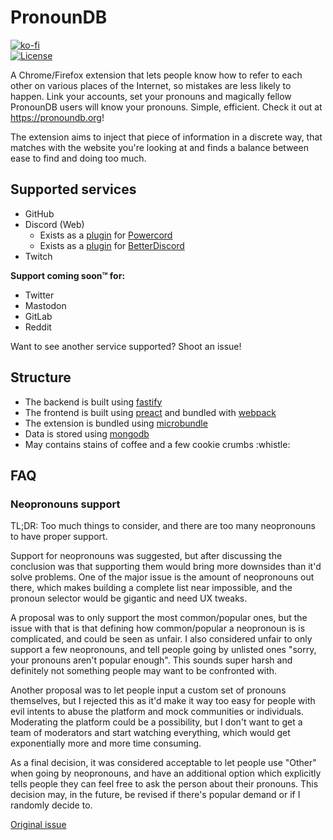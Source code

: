 # PronounDB
[![ko-fi](https://www.ko-fi.com/img/githubbutton_sm.svg)](https://ko-fi.com/G2G71TSDF)<br>
[![License](https://img.shields.io/github/license/cyyynthia/pronoundb.org.svg?style=flat-square)](https://github.com/cyyynthia/pronoundb.org/blob/mistress/LICENSE)

A Chrome/Firefox extension that lets people know how to refer to each other on various places of the Internet, so
mistakes are less likely to happen. Link your accounts, set your pronouns and magically fellow PronounDB users will
know your pronouns. Simple, efficient. Check it out at https://pronoundb.org!

The extension aims to inject that piece of information in a discrete way, that matches with the website you're looking
at and finds a balance between ease to find and doing too much.

## Supported services
 - GitHub
 - Discord (Web)
   - Exists as a [plugin](https://github.com/cyyynthia/pronoundb-powercord) for [Powercord](https://powercord.dev)
   - Exists as a [plugin](https://cdn.cynthia.dev/pronoundb/PronounDB.plugin.js) for [BetterDiscord](https://github.com/rauenzi/BetterDiscordApp)
 - Twitch

**Support coming soon:tm: for:**
 - Twitter
 - Mastodon
 - GitLab
 - Reddit

Want to see another service supported? Shoot an issue!

## Structure
 - The backend is built using [fastify](https://fastify.io)
 - The frontend is built using [preact](https://preactjs.com) and bundled with [webpack](https://webpack.js.org)
 - The extension is bundled using [microbundle](https://github.com/developit/microbundle)
 - Data is stored using [mongodb](https://mongodb.com)
 - May contains stains of coffee and a few cookie crumbs :whistle:

## FAQ
### Neopronouns support
TL;DR: Too much things to consider, and there are too many neopronouns to have proper support.

Support for neopronouns was suggested, but after discussing the conclusion was that supporting them would bring more
downsides than it'd solve problems. One of the major issue is the amount of neopronouns out there, which makes building
a complete list near impossible, and the pronoun selector would be gigantic and need UX tweaks.

A proposal was to only support the most common/popular ones, but the issue with that is that defining how common/popular
a neopronoun is is complicated, and could be seen as unfair. I also considered unfair to only support a few neopronouns,
and tell people going by unlisted ones "sorry, your pronouns aren't popular enough". This sounds super harsh and
definitely not something people may want to be confronted with.

Another proposal was to let people input a custom set of pronouns themselves, but I rejected this as it'd make it way
too easy for people with evil intents to abuse the platform and mock communities or individuals. Moderating the
platform could be a possibility, but I don't want to get a team of moderators and start watching everything, which
would get exponentially more and more time consuming.

As a final decision, it was considered acceptable to let people use "Other" when going by neopronouns, and have an
additional option which explicitly tells people they can feel free to ask the person about their pronouns. This
decision may, in the future, be revised if there's popular demand or if I randomly decide to.

[Original issue](https://github.com/cyyynthia/pronoundb.org/issues/3)
